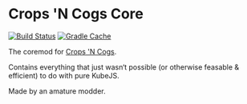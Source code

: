 # Crops 'N Cogs Core
[![Build Status](https://github.com/TheDogOfChaos/Crops-N-Cogs-Core/actions/workflows/auto_build.yml/badge.svg?branch=main)](https://github.com/TheDogOfChaos/Crops-N-Cogs-Core/actions/workflows/auto_build.yml)  [![Gradle Cache](https://github.com/TheDogOfChaos/Crops-N-Cogs-Core/actions/workflows/update-gradle-cache.yml/badge.svg?branch=main)](https://github.com/TheDogOfChaos/Crops-N-Cogs-Core/actions/workflows/update-gradle-cache.yml)

The coremod for [Crops 'N Cogs](https://github.com/TheDogOfChaos/Crops-N-Cogs/).

Contains everything that just wasn‘t possible (or otherwise feasable & efficient) to do with pure KubeJS.

Made by an amature modder.
